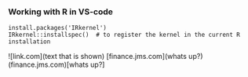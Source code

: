 ### Working with R in VS-code
```
install.packages('IRkernel')
IRkernel::installspec()  # to register the kernel in the current R installation
```

![link.com](text that is shown)
[finance.jms.com](whats up?)
(finance.jms.com)[whats up?]
